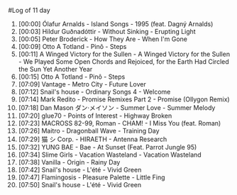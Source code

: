 #Log of 11 day

1. [00:00] Ólafur Arnalds - Island Songs - 1995 (feat. Dagný Arnalds)
1. [00:03] Hildur Guðnadóttir - Without Sinking - Erupting Light
1. [00:05] Peter Broderick - How They Are - When I'm Gone
1. [00:09] Otto A Totland - Pinô - Steps
1. [00:11] A Winged Victory for the Sullen - A Winged Victory for the Sullen - We Played Some Open Chords and Rejoiced, for the Earth Had Circled the Sun Yet Another Year
1. [00:15] Otto A Totland - Pinô - Steps
1. [07:09] Vantage - Metro City - Future Lover
1. [07:12] Snail's house - Ordinary Songs 4 - Welcome
1. [07:14] Mark Redito - Promise Remixes Part 2 - Promise (Ollygon Remix)
1. [07:18] Dan Mason ダン·メイソン - Summer Love - Summer Melody
1. [07:20] glue70 - Points of Interest - Highway Broken
1. [07:23] MACROSS 82-99, Roman - CHAM! - I Miss You (feat. Roman)
1. [07:26] Maitro - Dragonball Wave - Training Day
1. [07:29] 猫 シ Corp. - HIRAETH - Antenna Research
1. [07:32] YUNG BAE - Bae - At Sunset (Feat. Parrot Jungle 95)
1. [07:34] Slime Girls - Vacation Wasteland - Vacation Wasteland
1. [07:38] Vanilla - Origin - Rainy Day
1. [07:42] Snail's house - L'été - Vivid Green
1. [07:47] Flamingosis - Pleasure Palette - Little Fing
1. [07:50] Snail's house - L'été - Vivid Green
